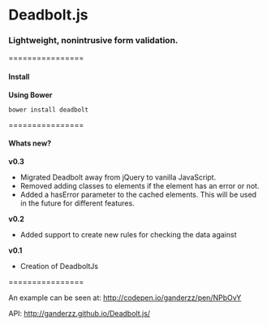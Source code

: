 # Deadbolt.js

### Lightweight, nonintrusive form validation.
================

#### Install
**Using Bower**
```
bower install deadbolt
```

================

#### Whats new?
**v0.3** 
* Migrated Deadbolt away from jQuery to vanilla JavaScript. 
* Removed adding classes to elements if the element has an error or not.
* Added a hasError parameter to the cached elements. This will be used in the future for different features.

**v0.2**

* Added support to create new rules for checking the data against

**v0.1** 
* Creation of DeadboltJs

================

An example can be seen at: http://codepen.io/ganderzz/pen/NPbOvY

API: http://ganderzz.github.io/Deadbolt.js/
